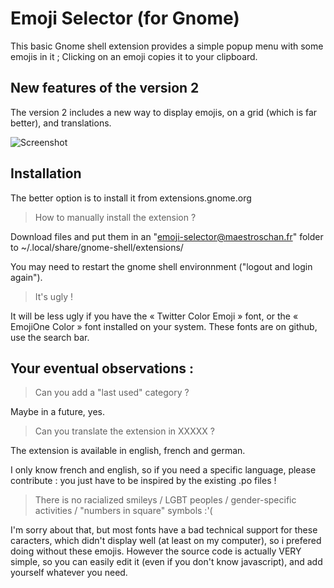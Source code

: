# Emoji Selector (for Gnome)
This basic Gnome shell extension provides a simple popup menu with some emojis in it ; Clicking on an emoji copies it to your clipboard.

## New features of the version 2
The version 2 includes a new way to display emojis, on a grid (which is far better), and translations.

![Screenshot](https://raw.githubusercontent.com/Maestroschan/emoji-selector-for-gnome/master/Capture%20d'%C3%A9cran%20de%202017-04-15%2003-05-26.png)

## Installation
The better option is to install it from extensions.gnome.org

> How to manually install the extension ?

Download files and put them in an "emoji-selector@maestroschan.fr" folder to ~/.local/share/gnome-shell/extensions/

You may need to restart the gnome shell environnment ("logout and login again").

> It's ugly !

It will be less ugly if you have the « Twitter Color Emoji » font, or the « EmojiOne Color » font installed on your system. These fonts are on github, use the search bar.

## Your eventual observations :
> Can you add a "last used" category ?

Maybe in a future, yes.

> Can you translate the extension in XXXXX ?

The extension is available in english, french and german.

I only know french and english, so if you need a specific language, please contribute : you just have to be inspired by the existing .po files !

> There is no racialized smileys / LGBT peoples / gender-specific activities / "numbers in square" symbols :'(

I'm sorry about that, but most fonts have a bad technical support for these caracters, which didn't display well (at least on my computer), so i prefered doing without these emojis.
However the source code is actually VERY simple, so you can easily edit it (even if you don't know javascript), and add yourself whatever you need.
